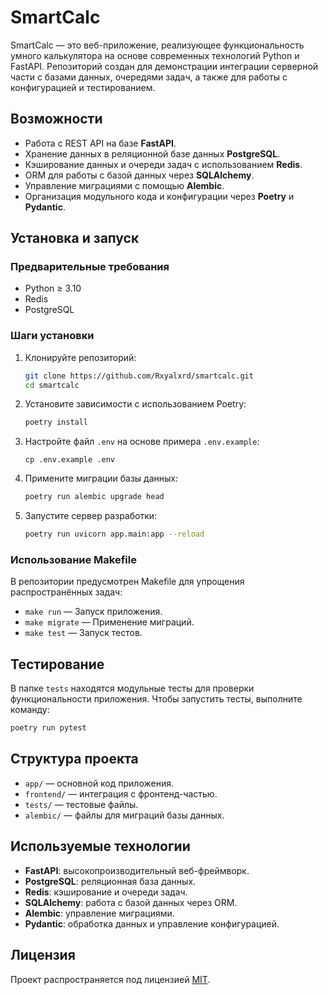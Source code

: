# SmartCalc

SmartCalc — это веб-приложение, реализующее функциональность умного калькулятора на основе современных технологий Python и FastAPI. Репозиторий создан для демонстрации интеграции серверной части с базами данных, очередями задач, а также для работы с конфигурацией и тестированием.

## Возможности

- Работа с REST API на базе **FastAPI**.
- Хранение данных в реляционной базе данных **PostgreSQL**.
- Кэширование данных и очереди задач с использованием **Redis**.
- ORM для работы с базой данных через **SQLAlchemy**.
- Управление миграциями с помощью **Alembic**.
- Организация модульного кода и конфигурации через **Poetry** и **Pydantic**.

## Установка и запуск

### Предварительные требования

- Python ≥ 3.10
- Redis
- PostgreSQL

### Шаги установки

1. Клонируйте репозиторий:

   ```bash
   git clone https://github.com/Rxyalxrd/smartcalc.git
   cd smartcalc
   ```

2. Установите зависимости с использованием Poetry:

   ```bash
   poetry install
   ```

3. Настройте файл `.env` на основе примера `.env.example`:

   ```
   cp .env.example .env
   ```

4. Примените миграции базы данных:

   ```bash
   poetry run alembic upgrade head
   ```

5. Запустите сервер разработки:

   ```bash
   poetry run uvicorn app.main:app --reload
   ```

### Использование Makefile

В репозитории предусмотрен Makefile для упрощения распространённых задач:

- `make run` — Запуск приложения.
- `make migrate` — Применение миграций.
- `make test` — Запуск тестов.

## Тестирование

В папке `tests` находятся модульные тесты для проверки функциональности приложения. Чтобы запустить тесты, выполните команду:

```bash
poetry run pytest
```

## Структура проекта

- `app/` — основной код приложения.
- `frontend/` — интеграция с фронтенд-частью.
- `tests/` — тестовые файлы.
- `alembic/` — файлы для миграций базы данных.

## Используемые технологии

- **FastAPI**: высокопроизводительный веб-фреймворк.
- **PostgreSQL**: реляционная база данных.
- **Redis**: кэширование и очереди задач.
- **SQLAlchemy**: работа с базой данных через ORM.
- **Alembic**: управление миграциями.
- **Pydantic**: обработка данных и управление конфигурацией.

## Лицензия

Проект распространяется под лицензией [MIT](./LICENSE).
